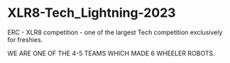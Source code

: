 # XLR8-Tech_Lightning-2023
ERC - XLR8 competition - one of the largest Tech competition exclusively for freshies.

WE ARE ONE OF THE 4-5 TEAMS WHICH MADE 6 WHEELER ROBOTS.
